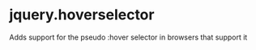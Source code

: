 jquery.hoverselector
====================

Adds support for the pseudo :hover selector in browsers that support it